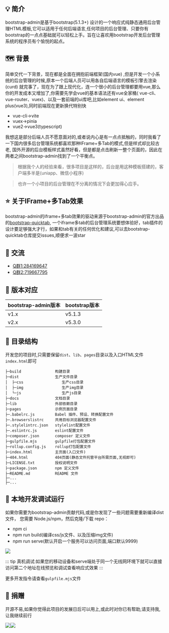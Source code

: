 ## 💡 简介

bootstrap-admin是基于bootstrap(5.1.3+)
设计的一个响应式纯静态通用后台管理HTML模板,它可以适用于任何后端语言,任何项目的后台管理、只要你有bootstrap的一点点基础就可以轻松上手。旨在让喜欢用bootstrap开发后台管理系统的程序员有个愉悦的起点。

## 🗺️ 背景

简单交代一下背景，现在都是全面在拥抱前端框架(国内vue)
,但是开发一个小系统的后台管理的时候,原本一个后端人员可以用各自后端语言的模板引擎去渲染(curd)
就完事了，现在为了跟上现代化，连一个很小的后台管理都要用vue,那么你的开发成本又增加了,你需要先学会vue的基本语法还有vue全家桶(
vue-cli、vue-router、vuex)、以及一套前端的ui库吧,比如element ui、element plus(vue3),同时前端现在更新换代特别快

- vue-cli->vite
- vuex->pinia
- vue2->vue3(typescript)

我想这是部分后端人员不愿意面对的,或者说内心是有一点点抵触的，同时我看了一下国内很多后台管理系统都喜欢那种IFrame+多Tab的模式,但是样式却比较古老,
国外开源的后台模板样式虽然好看，但是都是点击刷新一整个页面的，因此在两者之间bootstrap-admin找到了一个平衡点。



> 根据我个人的经验来看，很多项目是这样的，后台是用这种模板搭建的，客户端多半是(uniapp、微信小程序)

> 也许一个小项目的后台管理在不分离的情况下会更加得心应手。


## ⭐ 关于IFrame+多Tab效果

bootstrap-admin的iframe+多tab效果的驱动来源于bootstrap-admin的官方出品的[bootstrap-quicktab](https://gitee.com/ajiho/bootstrap-quicktab),
一个iframe多tab的后台管理系统要想体验好，tab插件的设计要足够强大才行，如果和tab有关的任何优化和建议,可以去bootstrap-quicktab仓库提交issues,顺便求一波star

## 💬 交流

- [Q群1:284169647](https://jq.qq.com/?_wv=1027&k=WmCK50m5)
- [Q群2:719667795](https://jq.qq.com/?_wv=1027&k=aQ5vUuVC)

## 🌱 版本对应

| bootstrap-admin版本 | bootstrap版本 |
|-------------------|-------------|
| v1.x	             | v5.1.3      |
| v2.x	             | v5.3.0      |

## 📁 目录结构

开发您的项目时,只需要保留`dist`、`lib`、`pages`目录以及入口HTML文件`index.html`即可

```
├─build               构建目录
├─dist                生产文件目录
│  ├─css                 生产css目录
│  ├─img                 生产img目录
│  └─js                  生产js目录
├─docs                文档目录
├─lib                 外部依赖目录
├─pages               示例页面目录
├─.babelrc.js         Babel 插件、预设、转换配置文件
├─.browserslistrc     共用目标浏览器配置文件
├─.stylelintrc.json   stylelint配置文件
├─.eslintrc.js        eslint配置文件
├─composer.json       composer 定义文件
├─gulpfile.mjs        gulpfile打包配置文件
├─rollup.config.js    rollup打包配置文件
├─index.html          主页面(入口文件)
├─404.html            404页面(静态文件托管平台所需页面,无视即可)
├─LICENSE.txt         授权说明文件
├─package.json        npm 定义文件
├─README.md           README 文件
├─...
├─...
```

## 🚩 本地开发调试运行

如果你需要为bootstrap-admin贡献代码,或是你发现了一些问题需要重新编译dist文件，
您需要 Node.js/npm，然后克隆/下载 repo：

- npm ci
- npm run build(编译css/js文件、以及压缩img文件)
- npm run serve(默认开启一个服务可以访问页面,端口默认9999)

<img src="/npm-run-serve.png">


::: tip
真机调试:如果您的移动设备和serve端处于同一个无线网环境下就可以直接访问第二个地址在线预览和调试查看响应式效果
:::


更多开发指令请查看`gulpfile.mjs`文件



## 💖 捐赠

开源不易,如果你觉得此项目的发展日后可以用上,或此时对你已有帮助,请支持我,让我继续前行

<div style="display: flex;flex-wrap: wrap">
    <img src="/ali_pay.png">
    <img src="/wechat_pay.png">
</div>




